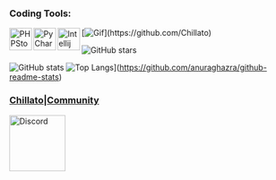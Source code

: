 ### Coding Tools:
<img align="left" alt="PHPStorm" width="40px" src="https://resources.jetbrains.com/storage/products/company/brand/logos/PhpStorm_icon.png" />
<img align="left" alt="PyCharm" width="40px" src="https://i.imgur.com/cCSh9nO.png" />
<img align="left" alt="Intellij" width="40px" src="https://cdn.icon-icons.com/icons2/3053/PNG/512/intellij_macos_bigsur_icon_190061.png" />


[![Gif](https://readme-typing-svg.herokuapp.com/?color=%2300FFE2E&center=true&vCenter=true&lines=My+nickname+is+Chillato+i+programming;PocketMine-MP+Nukkit+and+Python.)](https://github.com/Chillato)


![GitHub stars](https://img.shields.io/github/stars/Chillato?logo=github&style=social)

<section id='stats'>
  
  ![GitHub stats](https://github-readme-stats.vercel.app/api?username=Chillato&show_icons=true&theme=dark)
  ![Top Langs](https://github-readme-stats.vercel.app/api/top-langs/?username=Chillato&layout=compact)](https://github.com/anuraghazra/github-readme-stats)

### [Chillato|Community](https://discord.gg/acRDapM8eu)
<img align="left" alt="Discord" width="100px" src="https://img.favpng.com/7/9/10/discord-computer-icons-logo-social-media-png-favpng-sCqKwuEaekk7xnBMsAUfBAaku.jpg" />
